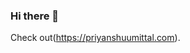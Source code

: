 ### Hi there 👋
Check out(https://priyanshuumittal.com).

<!--![counter](https://ennf979e38ywgbn.m.pipedream.net)
[![trophy](https://github-profile-trophy.vercel.app/?username=mittal19)](https://github.com/ryo-ma/github-profile-trophy)
-->
<!--
**mittal19/mittal19** is a ✨ _special_ ✨ repository because its `README.md` (this file) appears on your GitHub profile.

Here are some ideas to get you started:

- 🔭 I’m currently working on ...
- 🌱 I’m currently learning ...
- 👯 I’m looking to collaborate on ...
- 🤔 I’m looking for help with ...
- 💬 Ask me about ...
- 📫 How to reach me: ...
- 😄 Pronouns: ...
- ⚡ Fun fact: ...
-->
